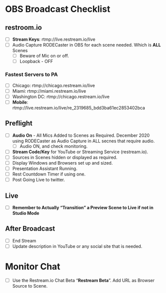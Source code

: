 # OBS Broadcast Checklist
## restroom.io
- [ ] **Stream Keys**: rtmp://live.restream.io/live
- [ ] Audio Capture RODECaster in OBS for each scene needed. Which is **ALL** Scenes
	- [ ] Beware of Mic on or off.
	- [ ] Loopback - OFF

### Fastest Servers to PA

- [ ] Chicago: rtmp://chicago.restream.io/live
- [ ] Miami: rtmp://miami.restream.io/live
- [ ] Washington DC: rtmp://chicago.restream.io/live
- [ ] **Mobile**: rtmp://live.restream.io/live/re_2319685_bdd3ba61ec2853402bca

## Preflight

- [ ] **Audio On** - All Mics Added to Scenes as Required. December 2020 using RODECaster as Audio Capture in ALL secnes that require audio.
	- [ ] Audio ON, and check monitoring.
- [ ] **Stream Code/Key** for YouTube or Streaming Service (restream.io).
- [ ] Sources in Scenes hidden or displayed as required.
- [ ] Display Windows and Browsers set up and sized.
- [ ] Presentation Assistant Running.
- [ ] Rest Countdown Timer if using one.
- [ ] Post Going Live to twitter.

## Live

- [ ] **Remember to Actually “Transition” a Preview Scene to Live if not in Studio Mode**

## After Broadcast

- [ ] End Stream
- [ ] Update description in YouTube or any social site that is needed.

# Monitor Chat

- [ ] Use the Restream.io Chat Beta “**Restream Beta**”. Add URL as Browser Source to Scene.
